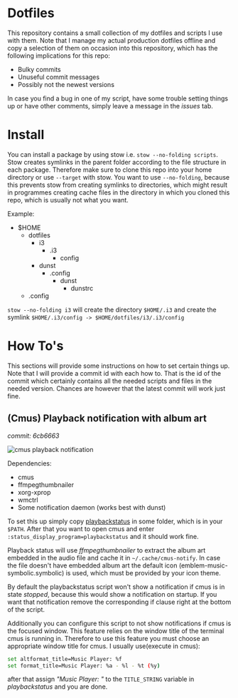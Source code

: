 # Dotfiles

This repository contains a small collection of my dotfiles and scripts I use with them.
Note that I manage my actual production dotfiles offline and copy a selection of them
on occasion into this repository, which has the following implications for this repo:

* Bulky commits
* Unuseful commit messages
* Possibly not the newest versions

In case you find a bug in one of my script, have some trouble setting things up or have 
other comments, simply leave a message in the *issues* tab.

# Install 

You can install a package by using stow i.e. `stow --no-folding scripts`. 
Stow creates symlinks in the parent folder according to the file structure in each package.
Therefore make sure to clone this repo into your home directory or use `--target` with stow.
You want to use `--no-folding`, because this prevents stow from creating symlinks to directories, which 
might result in programmes creating cache files in the directory in which you cloned this repo, which
is usually not what you want.

Example:
* $HOME
    * dotfiles
        * i3
            * .i3
                * config
        * dunst
            * .config
                * dunst
                    * dunstrc
    * .config

`stow --no-folding i3` will create the directory `$HOME/.i3` and create the symlink `$HOME/.i3/config -> $HOME/dotfiles/i3/.i3/config`

# How To's

This sections will provide some instructions on how to set certain things up.
Note that I will provide a commit id with each how to. 
That is the id of the commit which certainly contains all the needed scripts and files
in the needed version.
Chances are however that the latest commit will work just fine.

## (Cmus) Playback notification with album art
*commit: 6cb6663*

![cmus playback notification](screenshots/cmus-playback-notification.png)

Dependencies: 
* cmus
* ffmpegthumbnailer
* xorg-xprop
* wmctrl
* Some notification daemon (works best with dunst)

To set this up simply copy [playbackstatus](scripts/bin/playbackstatus) in some folder,
which is in your `$PATH`.
After that you want to open cmus and enter `:status_display_program=playbackstatus` 
and it should work fine.

Playback status will use *ffmpegthumbnailer* to extract the album art embedded in the audio
file and cache it in `~/.cache/cmus-notify`.
In case the file doesn't have embedded album art the default icon (emblem-music-symbolic.symbolic)
is used, which must be provided by your icon theme.

By default the playbackstatus script won't show a notification if cmus is in state *stopped*,
because this would show a notification on startup. 
If you want that notification remove the corresponding if clause right at the bottom of the 
script.

Additionally you can configure this script to not show notifications if cmus is the focused
window.
This feature relies on the window title of the terminal cmus is running in.
Therefore to use this feature you must choose an appropriate window title for cmus.
I usually use(execute in cmus):
```bash
set altformat_title=Music Player: %f
set format_title=Music Player: %a - %l - %t (%y)
```
after that assign *"Music Player: "* to the `TITLE_STRING` variable in *playbackstatus*
and you are done.
